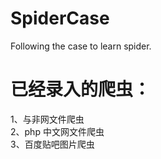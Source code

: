# SpiderCase
Following the case to learn spider.

# 已经录入的爬虫：
1、与非网文件爬虫<br>
2、php 中文网文件爬虫<br>
3、百度贴吧图片爬虫<br>

